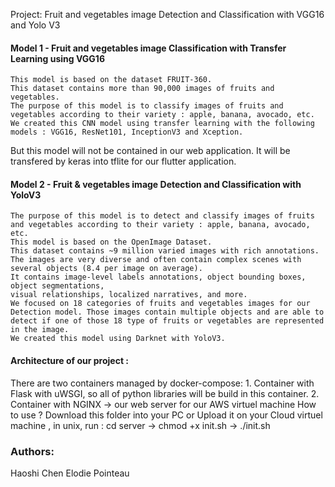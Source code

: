 Project: Fruit and vegetables image Detection and Classification with VGG16 and Yolo V3


  #### Model 1 - Fruit and vegetables image Classification with Transfer Learning using VGG16
    This model is based on the dataset FRUIT-360.
    This dataset contains more than 90,000 images of fruits and vegetables.
    The purpose of this model is to classify images of fruits and vegetables according to their variety : apple, banana, avocado, etc.
    We created this CNN model using transfer learning with the following models : VGG16, ResNet101, InceptionV3 and Xception.

 But this model will not be contained in our web application.  It will be transfered by keras into tflite for our flutter application.


  #### Model 2 - Fruit & vegetables image Detection and Classification with YoloV3
    The purpose of this model is to detect and classify images of fruits and vegetables according to their variety : apple, banana, avocado, etc.
    This model is based on the OpenImage Dataset.
    This dataset contains ~9 million varied images with rich annotations. The images are very diverse and often contain complex scenes with several objects (8.4 per image on average). 
    It contains image-level labels annotations, object bounding boxes, object segmentations,
    visual relationships, localized narratives, and more. 
    We focused on 18 categories of fruits and vegetables images for our Detection model. Those images contain multiple objects and are able to detect if one of those 18 type of fruits or vegetables are represented in the image.
    We created this model using Darknet with YoloV3.
 
 #### Architecture of our project :
   There are two containers managed by docker-compose:
        1. Container with Flask with uWSGI,  so all of python libraries will be build in this container.
        2. Container with NGINX -> our web server for our AWS virtuel machine
   How to use ? 
        Download this folder into your PC or Upload it on your Cloud virtuel machine ,
          in unix, run :  cd server -> chmod +x init.sh -> ./init.sh

 
  ### Authors:
  Haoshi Chen
  Elodie Pointeau
